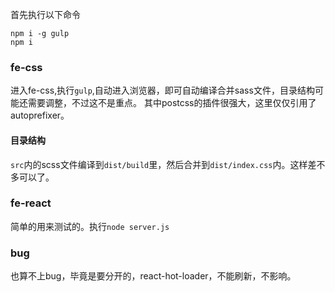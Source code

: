 首先执行以下命令
```shell
npm i -g gulp
npm i
```
### fe-css
进入fe-css,执行`gulp`,自动进入浏览器，即可自动编译合并sass文件，目录结构可能还需要调整，不过这不是重点。
其中postcss的插件很强大，这里仅仅引用了autoprefixer。
#### 目录结构
`src`内的scss文件编译到`dist/build`里，然后合并到`dist/index.css`内。这样差不多可以了。

### fe-react
简单的用来测试的。执行`node server.js`

### bug
也算不上bug，毕竟是要分开的，react-hot-loader，不能刷新，不影响。
